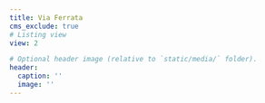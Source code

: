 ```yaml
---
title: Via Ferrata
cms_exclude: true
# Listing view
view: 2

# Optional header image (relative to `static/media/` folder).
header:
  caption: ''
  image: ''
---
```

